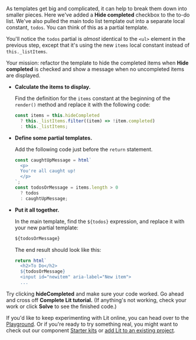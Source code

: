 As templates get big and complicated, it can help to break them down into smaller pieces. Here we've added a **Hide completed** checkbox to the to-do list. We've also pulled the main todo list template out into a separate local constant, `todos`. You can think of this as a partial template.

You'll notice the `todos` partial is *almost* identical to the `<ul>` element in the previous step, except that it's using the new `items` local constant instead of `this._listItems`.

Your mission: refactor the template to hide the completed items when **Hide completed** is checked and show a message when no uncompleted items are displayed.

*   **Calculate the items to display.**

    Find the definition for the `items` constant at the beginning of the `render()` method and replace it with the following code:

    ```ts
    const items = this.hideCompleted
      ? this._listItems.filter((item) => !item.completed)
      : this._listItems;
    ```

*   **Define some partial templates.**

    Add the following code just before the `return` statement.

    ```ts
    const caughtUpMessage = html`
      <p>
      You're all caught up!
      </p>
    `;
    const todosOrMessage = items.length > 0
      ? todos
      : caughtUpMessage;
    ```

*   **Put it all together.**

    In the main template, find the `${todos}` expression, and replace it with your new partial template:

    ```js
    ${todosOrMessage}
    ```

    The end result should look like this:

    ```ts
    return html`
      <h2>To Do</h2>
      ${todosOrMessage}
      <input id="newitem" aria-label="New item">
      ...
    ```

Try clicking **hideCompleted** and make sure your code worked. Go ahead and cross off **Complete Lit tutorial.** (If anything's not working, check your work or click **Solve** to see the finished code.)

If you'd like to keep experimenting with Lit online, you can head over to the [Playground](/playground/). Or if you're ready to try something real, you might want to check out our component [Starter kits](/docs/tools/starter-kits/) or [add Lit to an existing project](/docs/tools/adding-lit/).
